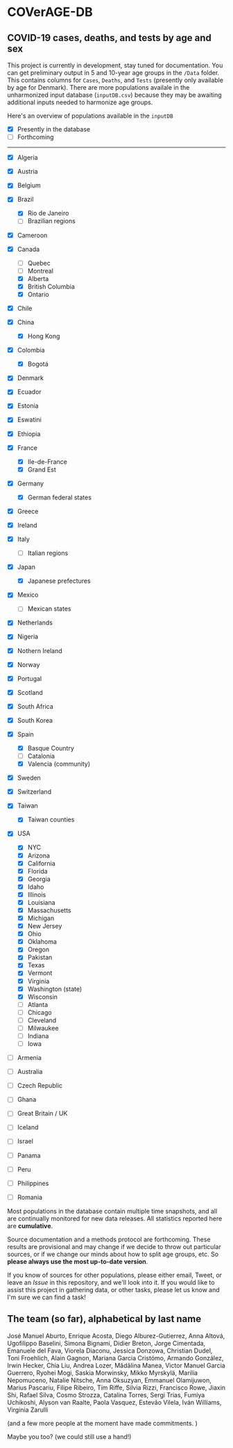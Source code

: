 # COVerAGE-DB 

## COVID-19 cases, deaths, and tests by age and sex

This project is currently in development, stay tuned for documentation. You can get preliminary output in 5 and 10-year age groups in the `/Data` folder. This contains columns for `Cases`, `Deaths`, and `Tests` (presently only available by age for Denmark). There are more populations availale in the unharmonized input database (`inputDB.csv`) because they may be awaiting additional inputs needed to harmonize age groups.

Here's an overview of populations available in the `inputDB` 
- [x] Presently in the database
- [ ] Forthcoming
-------------------------------

- [x] Algeria
- [x] Austria
- [x] Belgium 
- [x] Brazil    
  - [x] Rio de Janeiro
  - [ ] Brazilian regions
- [x] Cameroon
- [x] Canada  
  - [ ] Quebec
  - [ ] Montreal
  - [x] Alberta
  - [x] British Columbia
  - [x] Ontario
- [x] Chile
- [x] China    
  - [x] Hong Kong
- [x] Colombia   
  - [x] Bogotá
- [x] Denmark    
- [x] Ecuador     
- [x] Estonia
- [x] Eswatini    
- [x] Ethiopia
- [x] France     
  - [x] Ile-de-France
  - [x] Grand Est
- [x] Germany   
  - [x] German federal states
- [x] Greece
- [x] Ireland
- [x] Italy     
  - [ ] Italian regions
- [x] Japan
  - [x] Japanese prefectures
- [x] Mexico     
  - [ ] Mexican states
- [x] Netherlands 
- [x] Nigeria
- [x] Nothern Ireland
- [x] Norway
- [x] Portugal   
- [x] Scotland  
- [x] South Africa
- [x] South Korea  
- [x] Spain  
  - [x] Basque Country
  - [ ] Catalonia
  - [x] Valencia (community)
- [x] Sweden     
- [x] Switzerland
- [x] Taiwan
  - [x] Taiwan counties
- [x] USA 
  - [x] NYC
  - [x] Arizona
  - [x] California
  - [x] Florida
  - [x] Georgia
  - [x] Idaho
  - [x] Illinois
  - [x] Louisiana
  - [x] Massachusetts
  - [x] Michigan
  - [x] New Jersey
  - [x] Ohio
  - [x] Oklahoma
  - [x] Oregon
  - [x] Pakistan
  - [x] Texas
  - [x] Vermont
  - [x] Virginia
  - [x] Washington (state)
  - [x] Wisconsin
  - [ ] Atlanta
  - [ ] Chicago
  - [ ] Cleveland
  - [ ] Milwaukee
  - [ ] Indiana
  - [ ] Iowa
  
- [ ] Armenia
- [ ] Australia
- [ ] Czech Republic
- [ ] Ghana
- [ ] Great Britain / UK
- [ ] Iceland
- [ ] Israel
- [ ] Panama
- [ ] Peru
- [ ] Philippines
- [ ] Romania
  

Most populations in the database contain multiple time snapshots, and all are continually monitored for new data releases.  All statistics reported here are **cumulative**. 

Source documentation and a methods protocol are forthcoming. These results are provisional and may change if we decide to throw out particular sources, or if we change our minds about how to split age groups, etc. So **please always use the most up-to-date version**.

If you know of sources for other populations, please either email, Tweet, or leave an *Issue* in this repository, and we'll look into it. If you would like to assist this project in gathering data, or other tasks, please let us know and I'm sure we can find a task!

## The team (so far), alphabetical by last name
José Manuel Aburto, Enrique Acosta, Diego Alburez-Gutierrez, Anna Altová, Ugofilippo Baselini, Simona Bignami, Didier Breton, Jorge Cimentada, Emanuele del Fava, Viorela Diaconu, Jessica Donzowa, Christian Dudel, Toni Froehlich, Alain Gagnon, Mariana Garcia Cristómo, Armando González, Irwin Hecker, Chia Liu, Andrea Lozer, Mădălina Manea, Victor Manuel Garcia Guerrero, Ryohei Mogi, Saskia Morwinsky, Mikko Myrskylä, Marilia Nepomuceno, Natalie Nitsche, Anna Oksuzyan, Emmanuel Olamijuwon, Marius Pascariu, Filipe Ribeiro, Tim Riffe, Silvia Rizzi, Francisco Rowe, Jiaxin Shi, Rafael Silva, Cosmo Strozza, Catalina Torres, Sergi Trias, Fumiya Uchikoshi, Alyson van Raalte, Paola Vasquez, Estevão Vilela, Iván Williams, Virginia Zarulli

(and a few more people at the moment have made commitments. )

Maybe you too? (we could still use a hand!)






